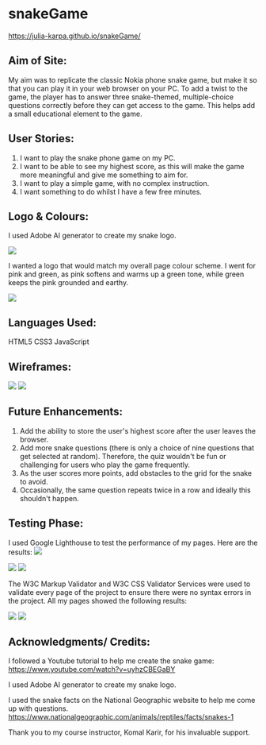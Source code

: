 # snakeGame
 https://julia-karpa.github.io/snakeGame/

 ## Aim of Site:

My aim was to replicate the classic Nokia phone snake game, but make it so that you can play it in your web browser on your PC. 
To add a twist to the game, the player has to answer three snake-themed, multiple-choice questions correctly before they can get access to the game. This helps add a small educational element to the game.

## User Stories:

1. I want to play the snake phone game on my PC.
2. I want to be able to see my highest score, as this will make the game more meaningful and give me something to aim for.
3. I want to play a simple game, with no complex instruction.
4. I want something to do whilst I have a few free minutes.

## Logo & Colours:

I used Adobe AI generator to create my snake logo. 

<img src="/assets/images/snakelogo.png">

I wanted a logo that would match my overall page colour scheme. I went for pink and green, as pink softens and warms up a green tone, while green keeps the pink grounded and earthy. 

<img src="/assets/images/colourscheme.png">


## Languages Used:

HTML5
CSS3
JavaScript


## Wireframes:

<img src="/assets/images/wireframe.jpg">

<img src="/assets/images/wireframegame.jpg">

## Future Enhancements:

1. Add the ability to store the user's highest score after the user leaves the browser.
2. Add more snake questions (there is only a choice of nine questions that get selected at random). Therefore, the quiz wouldn't be fun or challenging for users who play the game frequently.
3. As the user scores more points, add obstacles to the grid for the snake to avoid. 
4. Occasionally, the same question repeats twice in a row and ideally this shouldn't happen.


## Testing Phase:

I used Google Lighthouse to test the performance of my pages. Here are the results:
<img src="/assets/images/Screenshot 2024-05-02 101927.png">

<img src="/assets/images/Screenshot 2024-05-02 101735.png">

<img src="/assets/images/Screenshot 2024-05-02 102032.png">


The W3C Markup Validator and W3C CSS Validator Services were used to validate every page of the project to ensure there were no syntax errors in the project. All my pages showed the following results:

<img src="/assets/images/Screenshot 2024-05-02 103806.png">

<img src="/assets/images/Screenshot 2024-05-02 104411.png">


## Acknowledgments/ Credits:

I followed a Youtube tutorial to help me create the snake game: https://www.youtube.com/watch?v=uyhzCBEGaBY

I used Adobe AI generator to create my snake logo.

I used the snake facts on the National Geographic website to help me come up with questions. https://www.nationalgeographic.com/animals/reptiles/facts/snakes-1

Thank you to my course instructor, Komal Karir, for his invaluable support.